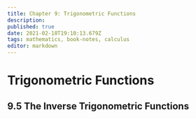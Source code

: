 ```yaml
---
title: Chapter 9: Trigonometric Functions
description: 
published: true
date: 2021-02-18T19:10:13.679Z
tags: mathematics, book-notes, calculus
editor: markdown
---
```


# Trigonometric Functions
## 9.5 The Inverse Trigonometric Functions